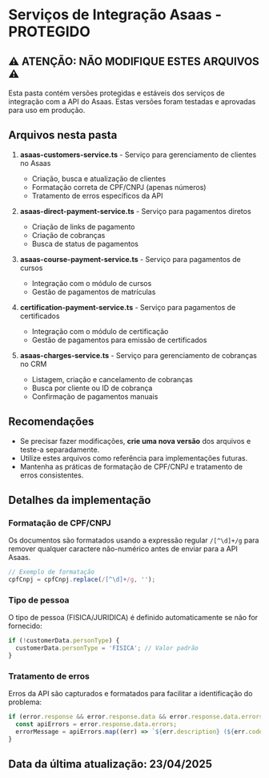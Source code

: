 # Serviços de Integração Asaas - PROTEGIDO

## ⚠️ ATENÇÃO: NÃO MODIFIQUE ESTES ARQUIVOS ⚠️

Esta pasta contém versões protegidas e estáveis dos serviços de integração com a API do Asaas. Estas versões foram testadas e aprovadas para uso em produção.

## Arquivos nesta pasta

1. **asaas-customers-service.ts** - Serviço para gerenciamento de clientes no Asaas
   - Criação, busca e atualização de clientes
   - Formatação correta de CPF/CNPJ (apenas números)
   - Tratamento de erros específicos da API

2. **asaas-direct-payment-service.ts** - Serviço para pagamentos diretos
   - Criação de links de pagamento
   - Criação de cobranças
   - Busca de status de pagamentos

3. **asaas-course-payment-service.ts** - Serviço para pagamentos de cursos
   - Integração com o módulo de cursos
   - Gestão de pagamentos de matrículas

4. **certification-payment-service.ts** - Serviço para pagamentos de certificados
   - Integração com o módulo de certificação
   - Gestão de pagamentos para emissão de certificados

5. **asaas-charges-service.ts** - Serviço para gerenciamento de cobranças no CRM
   - Listagem, criação e cancelamento de cobranças
   - Busca por cliente ou ID de cobrança
   - Confirmação de pagamentos manuais

## Recomendações

- Se precisar fazer modificações, **crie uma nova versão** dos arquivos e teste-a separadamente.
- Utilize estes arquivos como referência para implementações futuras.
- Mantenha as práticas de formatação de CPF/CNPJ e tratamento de erros consistentes.

## Detalhes da implementação

### Formatação de CPF/CNPJ
Os documentos são formatados usando a expressão regular `/[^\d]+/g` para remover qualquer caractere não-numérico antes de enviar para a API Asaas.

```typescript
// Exemplo de formatação
cpfCnpj = cpfCnpj.replace(/[^\d]+/g, '');
```

### Tipo de pessoa
O tipo de pessoa (FISICA/JURIDICA) é definido automaticamente se não for fornecido:

```typescript
if (!customerData.personType) {
  customerData.personType = 'FISICA'; // Valor padrão
}
```

### Tratamento de erros
Erros da API são capturados e formatados para facilitar a identificação do problema:

```typescript
if (error.response && error.response.data && error.response.data.errors) {
  const apiErrors = error.response.data.errors;
  errorMessage = apiErrors.map((err) => `${err.description} (${err.code})`).join('; ');
}
```

## Data da última atualização: 23/04/2025